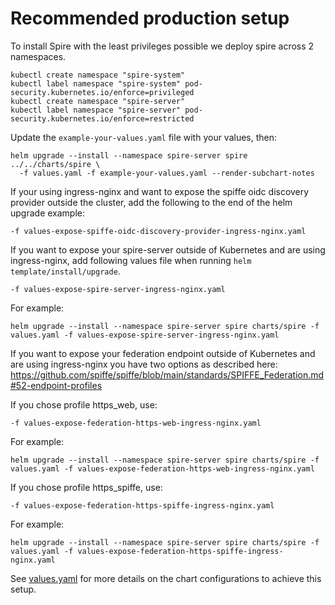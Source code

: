 # Recommended production setup

To install Spire with the least privileges possible we deploy spire across 2 namespaces.

```shell
kubectl create namespace "spire-system"
kubectl label namespace "spire-system" pod-security.kubernetes.io/enforce=privileged
kubectl create namespace "spire-server"
kubectl label namespace "spire-server" pod-security.kubernetes.io/enforce=restricted
```

Update the `example-your-values.yaml` file with your values, then:

```shell
helm upgrade --install --namespace spire-server spire ../../charts/spire \
  -f values.yaml -f example-your-values.yaml --render-subchart-notes
```

If your using ingress-nginx and want to expose the spiffe oidc discovery provider outside the
cluster, add the following to the end of the helm upgrade example:

```shell
-f values-expose-spiffe-oidc-discovery-provider-ingress-nginx.yaml
```

If you want to expose your spire-server outside of Kubernetes and are using ingress-nginx, add following values file when running `helm template/install/upgrade`.

```shell
-f values-expose-spire-server-ingress-nginx.yaml
```
For example:
```shell
helm upgrade --install --namespace spire-server spire charts/spire -f values.yaml -f values-expose-spire-server-ingress-nginx.yaml
```

If you want to expose your federation endpoint outside of Kubernetes and are using ingress-nginx
you have two options as described here:
https://github.com/spiffe/spiffe/blob/main/standards/SPIFFE_Federation.md#52-endpoint-profiles

If you chose profile https_web, use:

```shell
-f values-expose-federation-https-web-ingress-nginx.yaml
```
For example:
```shell
helm upgrade --install --namespace spire-server spire charts/spire -f values.yaml -f values-expose-federation-https-web-ingress-nginx.yaml
```

If you chose profile https_spiffe, use:

```shell
-f values-expose-federation-https-spiffe-ingress-nginx.yaml
```
For example:
```shell
helm upgrade --install --namespace spire-server spire charts/spire -f values.yaml -f values-expose-federation-https-spiffe-ingress-nginx.yaml
```

See [values.yaml](./values.yaml) for more details on the chart configurations to achieve this setup.

